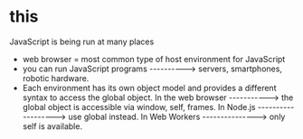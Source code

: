# this
JavaScript is being run at many places
- web browser = most common type of host environment for JavaScript
- you can run JavaScript programs ----------> servers, smartphones, robotic hardware.
- Each environment has its own object model and provides a different syntax to access the global object. 
    In the web browser -----------> the global object is accessible via window, self, frames. 
    In Node.js -------------------> use global instead. 
    In Web Workers ---------------> only self is available.

